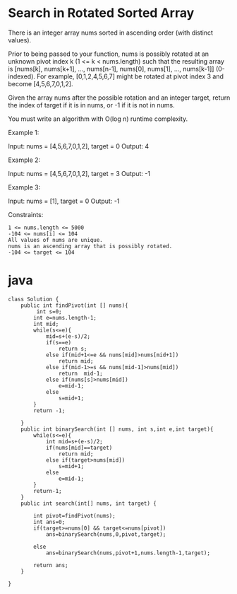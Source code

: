 # Search in Rotated Sorted Array


There is an integer array nums sorted in ascending order (with distinct values).

Prior to being passed to your function, nums is possibly rotated at an unknown pivot index k (1 <= k < nums.length) such that the resulting array is [nums[k], nums[k+1], ..., nums[n-1], nums[0], nums[1], ..., nums[k-1]] (0-indexed). For example, [0,1,2,4,5,6,7] might be rotated at pivot index 3 and become [4,5,6,7,0,1,2].

Given the array nums after the possible rotation and an integer target, return the index of target if it is in nums, or -1 if it is not in nums.

You must write an algorithm with O(log n) runtime complexity.

 
Example 1:

Input: nums = [4,5,6,7,0,1,2], target = 0
Output: 4

Example 2:

Input: nums = [4,5,6,7,0,1,2], target = 3
Output: -1

Example 3:

Input: nums = [1], target = 0
Output: -1


Constraints:

    1 <= nums.length <= 5000
    -104 <= nums[i] <= 104
    All values of nums are unique.
    nums is an ascending array that is possibly rotated.
    -104 <= target <= 104

# java
```
class Solution {
    public int findPivot(int [] nums){
         int s=0;
        int e=nums.length-1;
        int mid;
        while(s<=e){
            mid=s+(e-s)/2;
            if(s==e)
                return s;
            else if(mid+1<=e && nums[mid]>nums[mid+1])
                return mid;
            else if(mid-1>=s && nums[mid-1]>nums[mid])
                return  mid-1;
            else if(nums[s]>nums[mid])
                e=mid-1;
            else
                s=mid+1;
        }
        return -1;

    }
    public int binarySearch(int [] nums, int s,int e,int target){
        while(s<=e){
            int mid=s+(e-s)/2;
            if(nums[mid]==target)
                return mid;
            else if(target>nums[mid])
                s=mid+1;
            else 
                e=mid-1;
        }
        return-1;
    }
    public int search(int[] nums, int target) {
    
        int pivot=findPivot(nums);
        int ans=0;
        if(target>=nums[0] && target<=nums[pivot])
            ans=binarySearch(nums,0,pivot,target);
       
        else
            ans=binarySearch(nums,pivot+1,nums.length-1,target);

        return ans;
    }
  
}
```

